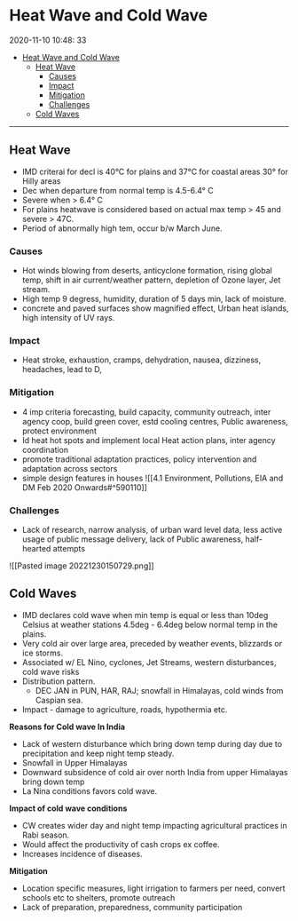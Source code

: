 # Heat Wave and Cold Wave

2020-11-10 10:48: 33

- [Heat Wave and Cold Wave](#heat-wave-and-cold-wave)
  - [Heat Wave](#heat-wave)
    - [Causes](#causes)
    - [Impact](#impact)
    - [Mitigation](#mitigation)
    - [Challenges](#challenges)
  - [Cold Waves](#cold-waves)

---

## Heat Wave

- IMD criterai for decl is 40°C for plains and 37°C for coastal areas 30° for Hilly areas
- Dec when departure from normal temp is 4.5-6.4° C
- Severe when > 6.4° C
- For plains heatwave is considered based on actual max temp > 45 and severe > 47C.
- Period of abnormally high tem, occur b/w March June.

### Causes

- Hot winds blowing from deserts, anticyclone formation, rising global temp, shift in air current/weather pattern, depletion of Ozone layer, Jet stream.
- High temp 9 degress, humidity, duration of 5 days min, lack of moisture.
- concrete and paved surfaces show magnified effect, Urban heat islands, high intensity of UV rays.

### Impact

- Heat stroke, exhaustion, cramps, dehydration, nausea, dizziness, headaches, lead to D,

### Mitigation

- 4 imp criteria forecasting, build capacity, community outreach, inter agency coop, build green cover, estd cooling centres, Public awareness, protect environment
- Id heat hot spots and implement local Heat action plans, inter agency coordination
- promote traditional adaptation practices, policy intervention and adaptation across sectors
- simple design features in houses
![[4.1 Environment, Pollutions, EIA and DM Feb 2020 Onwards#^590110]]

### Challenges

- Lack of research, narrow analysis, of urban ward level data, less active usage of public message delivery, lack of Public awareness, half-hearted attempts

![[Pasted image 20221230150729.png]]

## Cold Waves

- IMD declares cold wave when min temp is equal or less than 10deg Celsius at weather stations 4.5deg - 6.4deg below normal temp in the plains.
- Very cold air over large area, preceded by weather events, blizzards or ice storms.
- Associated w/ EL Nino, cyclones, Jet Streams, western disturbances, cold wave risks
- Distribution pattern.
    - DEC JAN in PUN, HAR, RAJ; snowfall in Himalayas, cold winds from Caspian sea.
- Impact - damage to agriculture, roads, hypothermia etc.

**Reasons for Cold wave In India**

- Lack of western disturbance which bring down temp during day due to precipitation and keep night temp steady.
- Snowfall in Upper Himalayas
- Downward subsidence of cold air over north India from upper Himalayas bring down temp
- La Nina conditions favors cold wave.

**Impact of cold wave conditions**

- CW creates wider day and night temp impacting agricultural practices in Rabi season.
- Would affect the productivity of cash crops ex coffee.
- Increases incidence of diseases.

**Mitigation**

- Location specific measures, light irrigation to farmers per need, convert schools etc to shelters, promote outreach
- Lack of preparation, preparedness, community participation

